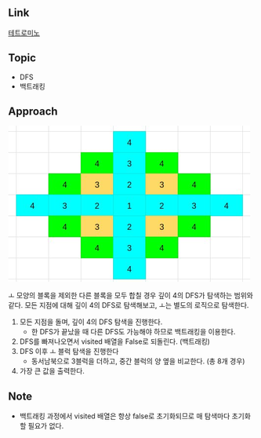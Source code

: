 ## Link
[테트로미노](https://www.acmicpc.net/problem/14500)

## Topic
- DFS
- 백트래킹

## Approach
![dfs](./14500.jpg)  

ㅗ 모양의 블록을 제외한 다른 블록을 모두 합칠 경우 깊이 4의 DFS가 탐색하는 범위와 같다.
모든 지점에 대해 깊이 4의 DFS로 탐색해보고, ㅗ는 별도의 로직으로 탐색한다.

1. 모든 지점을 돌며, 깊이 4의 DFS 탐색을 진행한다.
    - 한 DFS가 끝났을 때 다른 DFS도 가능해야 하므로 백트래킹을 이용한다.
2. DFS를 빠져나오면서 visited 배열을 False로 되돌린다. (백트래킹)
3. DFS 이후 ㅗ 블럭 탐색을 진행한다
    - 동서남북으로 3블럭을 더하고, 중간 블럭의 양 옆을 비교한다. (총 8개 경우)
4. 가장 큰 값을 출력한다.

## Note
- 백트래킹 과정에서 visited 배열은 항상 false로 초기화되므로 매 탐색마다 초기화할 필요가 없다.

